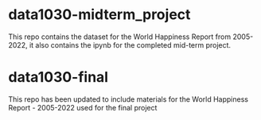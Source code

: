# data1030-midterm_project
This repo contains the dataset for the World Happiness Report from 2005-2022, it also contains the ipynb for the completed mid-term project.

# data1030-final
This repo has been updated to include materials for the World Happiness Report - 2005-2022 used for the final project
